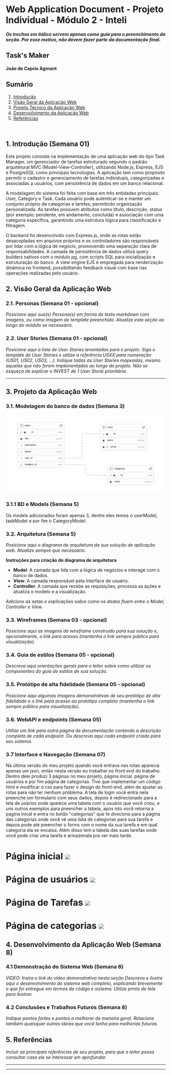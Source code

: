 # Web Application Document - Projeto Individual - Módulo 2 - Inteli

**_Os trechos em itálico servem apenas como guia para o preenchimento da seção. Por esse motivo, não devem fazer parte da documentação final._**

## Task's Maker

#### João de Caprio Agmont

## Sumário

1. [Introdução](#c1)  
2. [Visão Geral da Aplicação Web](#c2)  
3. [Projeto Técnico da Aplicação Web](#c3)  
4. [Desenvolvimento da Aplicação Web](#c4)  
5. [Referências](#c5)  

<br>

## <a name="c1"></a>1. Introdução (Semana 01)

Este projeto consiste na implementação de uma aplicação web do tipo Task Manager, um gerenciador de tarefas estruturado segundo o padrão arquitetural MVC (Model-View-Controller), utilizando Node.js, Express, EJS e PostgreSQL como principais tecnologias. A aplicação tem como propósito permitir o cadastro e gerenciamento de tarefas individuais, categorizadas e associadas a usuários, com persistência de dados em um banco relacional.

A modelagem do sistema foi feita com base em três entidades principais: User, Category e Task. Cada usuário pode autenticar-se e manter um conjunto próprio de categorias e tarefas, permitindo organização personalizada. As tarefas possuem atributos como título, descrição, status (por exemplo: pendente, em andamento, concluída) e associação com uma categoria específica, garantindo uma estrutura lógica para classificação e filtragem.

O backend foi desenvolvido com Express.js, onde as rotas estão desacopladas em arquivos próprios e os controladores são responsáveis por lidar com a lógica de negócio, promovendo uma separação clara de responsabilidades. A camada de persistência de dados utiliza query builders nativos com o módulo pg, com scripts SQL para inicialização e estruturação do banco. A view engine EJS é empregada para renderização dinâmica no frontend, possibilitando feedback visual com base nas operações realizadas pelo usuário.

## <a name="c2"></a>2. Visão Geral da Aplicação Web

### 2.1. Personas (Semana 01 - opcional)

*Posicione aqui sua(s) Persona(s) em forma de texto markdown com imagens, ou como imagem de template preenchido. Atualize esta seção ao longo do módulo se necessário.*

### 2.2. User Stories (Semana 01 - opcional)

*Posicione aqui a lista de User Stories levantadas para o projeto. Siga o template de User Stories e utilize a referência USXX para numeração (US01, US02, US03, ...). Indique todas as User Stories mapeadas, mesmo aquelas que não forem implementadas ao longo do projeto. Não se esqueça de explicar o INVEST de 1 User Storie prioritária.*

---

## <a name="c3"></a>3. Projeto da Aplicação Web

### 3.1. Modelagem do banco de dados  (Semana 3)
<img src= "./supabase.png">


### 3.1.1 BD e Models (Semana 5)
Os models adicionados foram apenas 3, dentre eles temos o userModel, taskModel e por fim o CategoryModel.

### 3.2. Arquitetura (Semana 5)

*Posicione aqui o diagrama de arquitetura da sua solução de aplicação web. Atualize sempre que necessário.*

**Instruções para criação do diagrama de arquitetura**  
- **Model**: A camada que lida com a lógica de negócios e interage com o banco de dados.
- **View**: A camada responsável pela interface de usuário.
- **Controller**: A camada que recebe as requisições, processa as ações e atualiza o modelo e a visualização.
  
*Adicione as setas e explicações sobre como os dados fluem entre o Model, Controller e View.*

### 3.3. Wireframes (Semana 03 - opcional)

*Posicione aqui as imagens do wireframe construído para sua solução e, opcionalmente, o link para acesso (mantenha o link sempre público para visualização).*

### 3.4. Guia de estilos (Semana 05 - opcional)

*Descreva aqui orientações gerais para o leitor sobre como utilizar os componentes do guia de estilos de sua solução.*


### 3.5. Protótipo de alta fidelidade (Semana 05 - opcional)

*Posicione aqui algumas imagens demonstrativas de seu protótipo de alta fidelidade e o link para acesso ao protótipo completo (mantenha o link sempre público para visualização).*

### 3.6. WebAPI e endpoints (Semana 05)

*Utilize um link para outra página de documentação contendo a descrição completa de cada endpoint. Ou descreva aqui cada endpoint criado para seu sistema.*  

### 3.7 Interface e Navegação (Semana 07)

Na última versão do meu projeto quando você entrava nas rotas aparecia apenas um json, então nesta versão eu trabalhei no front end do trabalho. Dentro dele produzi 3 páginas no meu projeto, página inicial, página de usuários e por fim página de categorias. Tive que implementar um código html e modificar o css para fazer o design do front-end, além de ajustar as rotas para não ter nenhum problema. A tela de login você entra nela preenche um fórmulario com seus dados, depois é redirecionado para a tela de usários onde aparece uma tabela com o usuário que você criou, e uns outros exemplos para preencher a tabela, após isto você retorna a pagina inical e entra no botão "categorias" que te direciona para a página das categorias onde você vê uma lista de categorias para sua tarefa e depois pode até preencher o forms com o nome da sua tarefa e em qual categoria ela se encaixa. Além disso tem a tabela das suas tarefas onde você pode criar uma tarefa e armazenala pra ver mais tarde.
 # Página inicial <img src= "./pagina.inicial.png">
# Página de usuários <img src= "./user.page.png">
# Página de Tarefas  <img src= "./assets/task.page">
# Página de categorias  <img src= "./category.pageofi.png">
## <a name="c4"></a>4. Desenvolvimento da Aplicação Web (Semana 8)

### 4.1 Demonstração do Sistema Web (Semana 8)

*VIDEO: Insira o link do vídeo demonstrativo nesta seção*
*Descreva e ilustre aqui o desenvolvimento do sistema web completo, explicando brevemente o que foi entregue em termos de código e sistema. Utilize prints de tela para ilustrar.*

### 4.2 Conclusões e Trabalhos Futuros (Semana 8)

*Indique pontos fortes e pontos a melhorar de maneira geral.*
*Relacione também quaisquer outras ideias que você tenha para melhorias futuras.*



## <a name="c5"></a>5. Referências

_Incluir as principais referências de seu projeto, para que o leitor possa consultar caso ele se interessar em aprofundar._<br>

---
---
